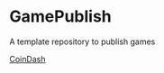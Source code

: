 # GamePublish
A template repository to publish games

[CoinDash](https://wcu-cs-cooperlab.github.io/demo-games-MichalBienias/player_scene)
